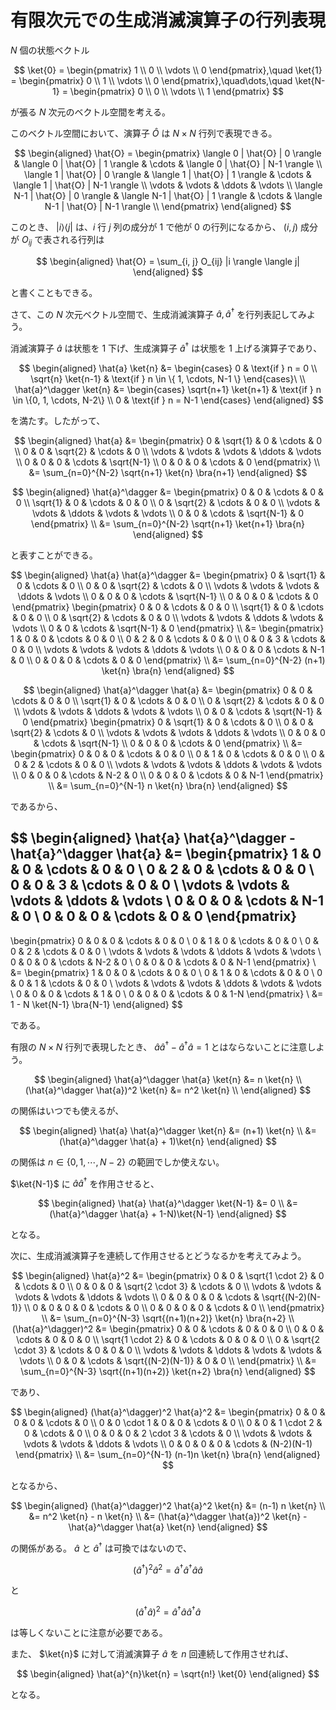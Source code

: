 # 有限次元での生成消滅演算子の行列表現

$N$ 個の状態ベクトル

$$
\ket{0} =
\begin{pmatrix}
1 \\
0 \\
\vdots \\
0
\end{pmatrix},\quad
\ket{1} =
\begin{pmatrix}
0 \\
1 \\
\vdots \\
0
\end{pmatrix},\quad\dots,\quad
\ket{N-1} =
\begin{pmatrix}
0 \\
0 \\
\vdots \\
1
\end{pmatrix}
$$

が張る $N$ 次元のベクトル空間を考える。

このベクトル空間において、演算子 $\hat{O}$ は $N \times N$ 行列で表現できる。

$$
\begin{aligned}
\hat{O} =
\begin{pmatrix}
\langle 0 | \hat{O} | 0 \rangle & \langle 0 | \hat{O} | 1 \rangle & \cdots & \langle 0 | \hat{O} | N-1 \rangle \\
\langle 1 | \hat{O} | 0 \rangle & \langle 1 | \hat{O} | 1 \rangle & \cdots & \langle 1 | \hat{O} | N-1 \rangle \\
\vdots & \vdots & \ddots & \vdots \\
\langle N-1 | \hat{O} | 0 \rangle & \langle N-1 | \hat{O} | 1 \rangle & \cdots & \langle N-1 | \hat{O} | N-1 \rangle \\
\end{pmatrix}
\end{aligned}
$$

このとき、 $|i \rangle \langle j|$ は、$i$ 行 $j$ 列の成分が $1$ で他が $0$ の行列になるから、 $(i, j)$ 成分が $O_{ij}$ で表される行列は

$$
\begin{aligned}
\hat{O} = \sum_{i, j} O_{ij} |i \rangle \langle j|
\end{aligned}
$$

と書くこともできる。

さて、この $N$ 次元ベクトル空間で、生成消滅演算子 $\hat{a}, \hat{a}^\dagger$ を行列表記してみよう。

消滅演算子 $\hat{a}$ は状態を $1$ 下げ、生成演算子 $\hat{a}^\dagger$ は状態を $1$ 上げる演算子であり、

$$
\begin{aligned}
\hat{a} \ket{n} &=
\begin{cases}
0 & \text{if } n = 0 \\
\sqrt{n} \ket{n-1} & \text{if } n \in \{ 1, \cdots, N-1 \}
\end{cases}\
\\
\hat{a}^\dagger \ket{n} &=
\begin{cases}
\sqrt{n+1} \ket{n+1} & \text{if } n \in \{0, 1, \cdots, N-2\} \\
0 & \text{if } n = N-1
\end{cases}
\end{aligned}
$$

を満たす。したがって、

$$
\begin{aligned}
\hat{a}
&=
\begin{pmatrix}
0 & \sqrt{1} & 0 & \cdots & 0 \\
0 & 0 & \sqrt{2} & \cdots & 0 \\
\vdots & \vdots & \vdots & \ddots & \vdots \\
0 & 0 & 0 & \cdots & \sqrt{N-1} \\
0 & 0 & 0 & \cdots & 0
\end{pmatrix} \\
&= \sum_{n=0}^{N-2} \sqrt{n+1} \ket{n} \bra{n+1}
\end{aligned}
$$

$$
\begin{aligned}
\hat{a}^\dagger
&=
\begin{pmatrix}
0 & 0 & \cdots & 0 & 0 \\
\sqrt{1} & 0 & \cdots & 0 & 0 \\
0 & \sqrt{2} & \cdots & 0 & 0 \\
\vdots & \vdots & \ddots & \vdots & \vdots \\
0 & 0 & \cdots & \sqrt{N-1} & 0
\end{pmatrix} \\
&= \sum_{n=0}^{N-2} \sqrt{n+1} \ket{n+1} \bra{n}
\end{aligned}
$$

と表すことができる。

$$
\begin{aligned}
\hat{a} \hat{a}^\dagger &=
\begin{pmatrix}
0 & \sqrt{1} & 0 & \cdots & 0 \\
0 & 0 & \sqrt{2} & \cdots & 0 \\
\vdots & \vdots & \vdots & \ddots & \vdots \\
0 & 0 & 0 & \cdots & \sqrt{N-1} \\
0 & 0 & 0 & \cdots & 0
\end{pmatrix}
\begin{pmatrix}
0 & 0 & \cdots & 0 & 0 \\
\sqrt{1} & 0 & \cdots & 0 & 0 \\
0 & \sqrt{2} & \cdots & 0 & 0 \\
\vdots & \vdots & \ddots & \vdots & \vdots \\
0 & 0 & \cdots & \sqrt{N-1} & 0
\end{pmatrix}
\\
&=
\begin{pmatrix}
1 & 0 & 0 & \cdots & 0 & 0 \\
0 & 2 & 0 & \cdots & 0 & 0 \\
0 & 0 & 3 & \cdots & 0 & 0 \\
\vdots & \vdots & \vdots & \ddots & \vdots \\
0 & 0 & 0 & \cdots & N-1 & 0 \\
0 & 0 & 0 & \cdots & 0 & 0
\end{pmatrix} \\
&= \sum_{n=0}^{N-2} (n+1) \ket{n} \bra{n}
\end{aligned}
$$

$$
\begin{aligned}
\hat{a}^\dagger \hat{a} &=
\begin{pmatrix}
0 & 0 & \cdots & 0 & 0 \\
\sqrt{1} & 0 & \cdots & 0 & 0 \\
0 & \sqrt{2} & \cdots & 0 & 0 \\
\vdots & \vdots & \ddots & \vdots & \vdots \\
0 & 0 & \cdots & \sqrt{N-1} & 0
\end{pmatrix}
\begin{pmatrix}
0 & \sqrt{1} & 0 & \cdots & 0 \\
0 & 0 & \sqrt{2} & \cdots & 0 \\
\vdots & \vdots & \vdots & \ddots & \vdots \\
0 & 0 & 0 & \cdots & \sqrt{N-1} \\
0 & 0 & 0 & \cdots & 0
\end{pmatrix}
\\
&=
\begin{pmatrix}
0 & 0 & 0 & \cdots & 0 & 0 \\
0 & 1 & 0 & \cdots & 0 & 0 \\
0 & 0 & 2 & \cdots & 0 & 0 \\
\vdots & \vdots & \vdots & \ddots & \vdots & \vdots \\
0 & 0 & 0 & \cdots & N-2 & 0 \\
0 & 0 & 0 & \cdots & 0 & N-1
\end{pmatrix} \\
&= \sum_{n=0}^{N-1} n \ket{n} \bra{n}
\end{aligned}
$$

であるから、

$$
\begin{aligned}
\hat{a} \hat{a}^\dagger - \hat{a}^\dagger \hat{a} &=
\begin{pmatrix}
1 & 0 & 0 & \cdots & 0 & 0 \\
0 & 2 & 0 & \cdots & 0 & 0 \\
0 & 0 & 3 & \cdots & 0 & 0 \\
\vdots & \vdots & \vdots & \ddots & \vdots \\
0 & 0 & 0 & \cdots & N-1 & 0 \\
0 & 0 & 0 & \cdots & 0 & 0
\end{pmatrix}
-
\begin{pmatrix}
0 & 0 & 0 & \cdots & 0 & 0 \\
0 & 1 & 0 & \cdots & 0 & 0 \\
0 & 0 & 2 & \cdots & 0 & 0 \\
\vdots & \vdots & \vdots & \ddots & \vdots & \vdots \\
0 & 0 & 0 & \cdots & N-2 & 0 \\
0 & 0 & 0 & \cdots & 0 & N-1
\end{pmatrix} \\
&=
\begin{pmatrix}
1 & 0 & 0 & \cdots & 0 & 0 \\
0 & 1 & 0 & \cdots & 0 & 0 \\
0 & 0 & 1 & \cdots & 0 & 0 \\
\vdots & \vdots & \vdots & \ddots & \vdots & \vdots \\
0 & 0 & 0 & \cdots & 1 & 0 \\
0 & 0 & 0 & \cdots & 0 & 1-N
\end{pmatrix} \\
&=
1 - N \ket{N-1} \bra{N-1}
\end{aligned}
$$

である。

有限の $N \times N$ 行列で表現したとき、 $\hat{a} \hat{a}^\dagger - \hat{a}^\dagger \hat{a} = 1$ とはならないことに注意しよう。

$$
\begin{aligned}
\hat{a}^\dagger \hat{a} \ket{n} &= n \ket{n} \\
(\hat{a}^\dagger \hat{a})^2 \ket{n} &= n^2 \ket{n}
\\
\end{aligned}
$$

の関係はいつでも使えるが、

$$
\begin{aligned}
\hat{a} \hat{a}^\dagger \ket{n} &= (n+1) \ket{n} \\
&= (\hat{a}^\dagger \hat{a} + 1)\ket{n}
\end{aligned}
$$

の関係は $n \in \{0, 1, \cdots, N-2\}$ の範囲でしか使えない。

$\ket{N-1}$ に $\hat{a} \hat{a}^\dagger$ を作用させると、

$$
\begin{aligned}
\hat{a} \hat{a}^\dagger \ket{N-1} &= 0 \\
&= (\hat{a}^\dagger \hat{a} + 1-N)\ket{N-1}
\end{aligned}
$$

となる。

次に、生成消滅演算子を連続して作用させるとどうなるかを考えてみよう。

$$
\begin{aligned}
\hat{a}^2 &=
\begin{pmatrix}
0 & 0 & \sqrt{1 \cdot 2} & 0 & \cdots & 0 \\
0 & 0 & 0 & \sqrt{2 \cdot 3} & \cdots & 0 \\
\vdots & \vdots & \vdots & \vdots & \ddots & \vdots \\
0 & 0 & 0 & 0 & \cdots & \sqrt{(N-2)(N-1)} \\
0 & 0 & 0 & 0 & \cdots & 0 \\
0 & 0 & 0 & 0 & \cdots & 0 \\
\end{pmatrix} \\
&= \sum_{n=0}^{N-3} \sqrt{(n+1)(n+2)} \ket{n} \bra{n+2}
\\
(\hat{a}^\dagger)^2 &=
\begin{pmatrix}
0 & 0 & \cdots & 0 & 0 & 0 \\
0 & 0 & \cdots & 0 & 0 & 0 \\
\sqrt{1 \cdot 2} & 0 & \cdots & 0 & 0 & 0 \\
0 & \sqrt{2 \cdot 3} & \cdots & 0 & 0 & 0 \\
\vdots & \vdots & \ddots & \vdots & \vdots & \vdots \\
0 & 0 & \cdots & \sqrt{(N-2)(N-1)} & 0 & 0 \\
\end{pmatrix} \\
&= \sum_{n=0}^{N-3} \sqrt{(n+1)(n+2)} \ket{n+2} \bra{n}
\end{aligned}
$$

であり、

$$
\begin{aligned}
(\hat{a}^\dagger)^2 \hat{a}^2 &=
\begin{pmatrix}
0 & 0 & 0 & 0 & \cdots & 0 \\
0 & 0 \cdot 1 & 0 & 0 & \cdots & 0 \\
0 & 0 & 1 \cdot 2 & 0 & \cdots & 0 \\
0 & 0 & 0 & 2 \cdot 3 & \cdots & 0 \\
\vdots & \vdots & \vdots & \vdots & \ddots & \vdots \\
0 & 0 & 0 & 0 & \cdots & (N-2)(N-1)
\end{pmatrix} \\
&= \sum_{n=0}^{N-1} (n-1)n \ket{n} \bra{n}
\end{aligned}
$$

となるから、

$$
\begin{aligned}
(\hat{a}^\dagger)^2 \hat{a}^2 \ket{n} &= (n-1) n \ket{n} \\
&= n^2 \ket{n} - n \ket{n} \\
&= (\hat{a}^\dagger \hat{a})^2 \ket{n} - \hat{a}^\dagger \hat{a} \ket{n}
\end{aligned}
$$

の関係がある。 $\hat{a}$ と $\hat{a}^\dagger$ は可換ではないので、

$$
(\hat{a}^\dagger)^2 \hat{a}^2 = \hat{a}^\dagger \hat{a}^\dagger \hat{a} \hat{a}
$$

と

$$
(\hat{a}^\dagger \hat{a})^2 = \hat{a}^\dagger \hat{a} \hat{a}^\dagger \hat{a}
$$

は等しくないことに注意が必要である。

また、 $\ket{n}$ に対して消滅演算子 $\hat{a}$ を $n$ 回連続して作用させれば、

$$
\begin{aligned}
\hat{a}^{n}\ket{n} = \sqrt{n!} \ket{0}
\end{aligned}
$$

となる。
